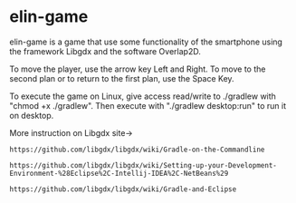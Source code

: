 # elin-game

elin-game is a game that use some functionality of the smartphone using the framework Libgdx and the software Overlap2D.

To move the player, use the arrow key Left and Right.
To move to the second plan or to return to the first plan, use the Space Key.

To execute the game on Linux, give access read/write to ./gradlew with "chmod +x ./gradlew".
Then execute with "./gradlew desktop:run" to run it on desktop.

More instruction on Libgdx site->
    
    https://github.com/libgdx/libgdx/wiki/Gradle-on-the-Commandline

    https://github.com/libgdx/libgdx/wiki/Setting-up-your-Development-Environment-%28Eclipse%2C-Intellij-IDEA%2C-NetBeans%29

    https://github.com/libgdx/libgdx/wiki/Gradle-and-Eclipse
